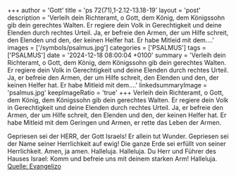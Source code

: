 +++
author = 'Gott'
title = 'ps 72(71),1-2.12-13.18-19'
layout = 'post'
description = 'Verleih dein Richteramt, o Gott, dem König, dem Königssohn gib dein gerechtes Walten. Er regiere dein Volk in Gerechtigkeit und deine Elenden durch rechtes Urteil.  Ja, er befreie den Armen, der um Hilfe schreit, den Elenden und den, der keinen Helfer hat. Er habe Mitleid mit dem....'
images = ['/symbols/psalmus.jpg']
categories = ['PSALMUS']
tags = ['PSALMUS']
date = '2024-12-18 08:00:04 +0100'
summary = 'Verleih dein Richteramt, o Gott, dem König, dem Königssohn gib dein gerechtes Walten. Er regiere dein Volk in Gerechtigkeit und deine Elenden durch rechtes Urteil.  Ja, er befreie den Armen, der um Hilfe schreit, den Elenden und den, der keinen Helfer hat. Er habe Mitleid mit dem....'
linkedsummaryImage = 'psalmus.jpg'
keepImageRatio = 'true'
+++
Verleih dein Richteramt, o Gott, dem König, dem Königssohn gib dein gerechtes Walten.
Er regiere dein Volk in Gerechtigkeit und deine Elenden durch rechtes Urteil. 
Ja, er befreie den Armen, der um Hilfe schreit, den Elenden und den, der keinen Helfer hat.
Er habe Mitleid mit dem Geringen und Armen, er rette das Leben der Armen.<!--more--> 

Gepriesen sei der HERR, der Gott Israels! Er allein tut Wunder.
Gepriesen sei der Name seiner Herrlichkeit auf ewig! Die ganze Erde sei erfüllt von seiner Herrlichkeit. Amen, ja amen. Halleluja. Halleluja. Du Herr und Führer des Hauses Israel: Komm und befreie uns mit deinem starken Arm! Halleluja.<br> [Quelle: Evangelizo](https://evangeliumtagfuertag.org/DE/gospel)